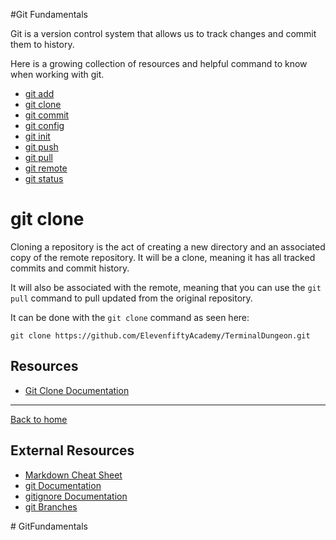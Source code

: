 #Git Fundamentals

Git is a version control system that allows us to track changes and commit them to history.

Here is a growing collection of resources and helpful command to know when working with git.

- [git add](./commands/Add.md)
- [git clone](./commands/Clone.md)
- [git commit](./commands/Commit.md)
- [git config](./commands/Config.md)
- [git init](./commands/Init.md)
- [git push](./commands/Push.md)
- [git pull](./commands/Pull.md)
- [git remote](./commands/Remote.md)
- [git status](./commands/Status.md)

# git clone

Cloning a repository is the act of creating a new directory and an associated copy of the remote repository. It will be a clone, meaning it has all tracked commits and commit history.

It will also be associated with the remote, meaning that you can use the `git pull` command to pull updated from the original repository.

It can be done with the `git clone` command as seen here:

```
git clone https://github.com/ElevenfiftyAcademy/TerminalDungeon.git
```

## Resources

- [Git Clone Documentation](https://git-scm.com/docs/git-clone)

---

[Back to home](../README.md)

## External Resources
- [Markdown Cheat Sheet](https://www.markdownguide.org/cheat-sheet/)
- [git Documentation](https://git-scm.com/docs)
- [gitignore Documentation](https://git-scm.com/docs/gitignore)
- [git Branches](https://git-scm.com/book/en/v2/Git-Branching-Branches-in-a-Nutshell)

#   G i t F u n d a m e n t a l s  
 